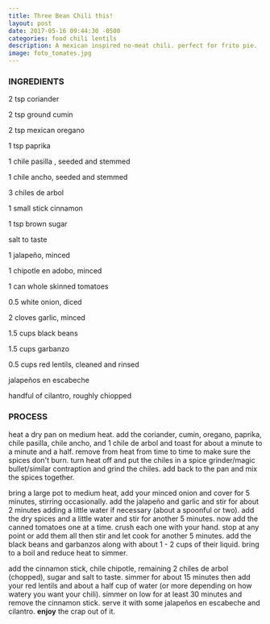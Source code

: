 ```yaml
---
title: Three Bean Chili this!
layout: post
date: 2017-05-16 09:44:30 -0500
categories: food chili lentils
description: A mexican inspired no-meat chili. perfect for frito pie.
image: foto_tomates.jpg
---
```

### INGREDIENTS

2 tsp coriander

2 tsp ground cumin

2 tsp mexican oregano

1 tsp paprika

1 chile pasilla , seeded and stemmed

1 chile ancho, seeded and stemmed

3 chiles de arbol

1 small stick cinnamon

1 tsp brown sugar

salt to taste

1 jalapeño, minced

1 chipotle en adobo, minced

1 can whole skinned tomatoes

0\.5 white onion, diced

2 cloves garlic, minced

1\.5 cups black beans

1\.5 cups garbanzo

0\.5 cups red lentils, cleaned and rinsed

jalapeños en escabeche

handful of cilantro, roughly chiopped

### PROCESS

heat a dry pan on medium heat. add the coriander, cumin, oregano, paprika, chile pasilla, chile ancho, and 1 chile de arbol and toast for about a minute to a minute and a half. remove from heat from time to time to make sure the spices don't burn. turn heat off and put the chiles in a spice grinder/magic bullet/similar contraption and grind the chiles. add back to the pan and mix the spices together.

bring a large pot to medium heat, add your minced onion and cover for 5 minutes, stirring occasionally. add the jalapeño and garlic and stir for about 2 minutes adding a little water if necessary (about a spoonful or two). add the dry spices and a little water and stir for another 5 minutes. now add the canned tomatoes one at a time. crush each one with your hand. stop at any point or add them all then stir and let cook for another 5 minutes. add the black beans and garbanzos along with about 1 - 2 cups of their liquid. bring to a boil and reduce heat to simmer.

add the cinnamon stick, chile chipotle, remaining 2 chiles de arbol (chopped), sugar and salt to taste. simmer for about 15 minutes then add your red lentils and about a half cup of water (or more depending on how watery you want your chili). simmer on low for at least 30 minutes and remove the cinnamon stick. serve it with some jalapeños en escabeche and cilantro. **enjoy** the crap out of it.